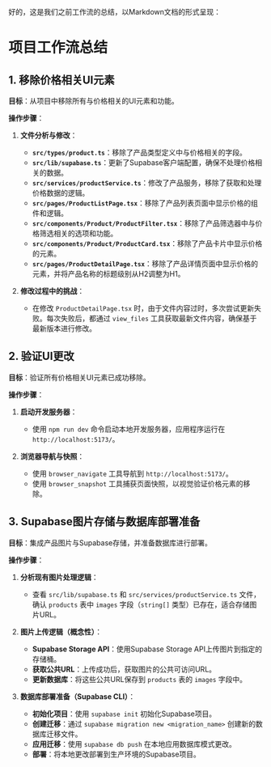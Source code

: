 


          
好的，这是我们之前工作流的总结，以Markdown文档的形式呈现：

# 项目工作流总结

## 1. 移除价格相关UI元素

**目标**：从项目中移除所有与价格相关的UI元素和功能。

**操作步骤**：

1.  **文件分析与修改**：
    *   **`src/types/product.ts`**：移除了产品类型定义中与价格相关的字段。
    *   **`src/lib/supabase.ts`**：更新了Supabase客户端配置，确保不处理价格相关的数据。
    *   **`src/services/productService.ts`**：修改了产品服务，移除了获取和处理价格数据的逻辑。
    *   **`src/pages/ProductListPage.tsx`**：移除了产品列表页面中显示价格的组件和逻辑。
    *   **`src/components/Product/ProductFilter.tsx`**：移除了产品筛选器中与价格筛选相关的选项和功能。
    *   **`src/components/Product/ProductCard.tsx`**：移除了产品卡片中显示价格的元素。
    *   **`src/pages/ProductDetailPage.tsx`**：移除了产品详情页面中显示价格的元素，并将产品名称的标题级别从H2调整为H1。

2.  **修改过程中的挑战**：
    *   在修改 `ProductDetailPage.tsx` 时，由于文件内容过时，多次尝试更新失败。每次失败后，都通过 `view_files` 工具获取最新文件内容，确保基于最新版本进行修改。

## 2. 验证UI更改

**目标**：验证所有价格相关UI元素已成功移除。

**操作步骤**：

1.  **启动开发服务器**：
    *   使用 `npm run dev` 命令启动本地开发服务器，应用程序运行在 `http://localhost:5173/`。

2.  **浏览器导航与快照**：
    *   使用 `browser_navigate` 工具导航到 `http://localhost:5173/`。
    *   使用 `browser_snapshot` 工具捕获页面快照，以视觉验证价格元素的移除。

## 3. Supabase图片存储与数据库部署准备

**目标**：集成产品图片与Supabase存储，并准备数据库进行部署。

**操作步骤**：

1.  **分析现有图片处理逻辑**：
    *   查看 `src/lib/supabase.ts` 和 `src/services/productService.ts` 文件，确认 `products` 表中 `images` 字段（`string[]` 类型）已存在，适合存储图片URL。

2.  **图片上传逻辑（概念性）**：
    *   **Supabase Storage API**：使用Supabase Storage API上传图片到指定的存储桶。
    *   **获取公共URL**：上传成功后，获取图片的公共可访问URL。
    *   **更新数据库**：将这些公共URL保存到 `products` 表的 `images` 字段中。

3.  **数据库部署准备（Supabase CLI）**：
    *   **初始化项目**：使用 `supabase init` 初始化Supabase项目。
    *   **创建迁移**：通过 `supabase migration new <migration_name>` 创建新的数据库迁移文件。
    *   **应用迁移**：使用 `supabase db push` 在本地应用数据库模式更改。
    *   **部署**：将本地更改部署到生产环境的Supabase项目。
        